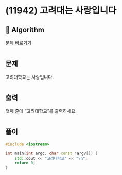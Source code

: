 # (11942) 고려대는 사랑입니다
## :100: Algorithm
[문제 바로가기](https://www.acmicpc.net/problem/11942)
#
## 문제
고려대학교는 사랑입니다.
#
## 출력
첫째 줄에 “고려대학교”를 출력하세요.
#
## 풀이

```cpp
#include <iostream>

int main(int argc, char const *argv[]) {
    std::cout << "고려대학교" << "\n";
    return 0;
}
```